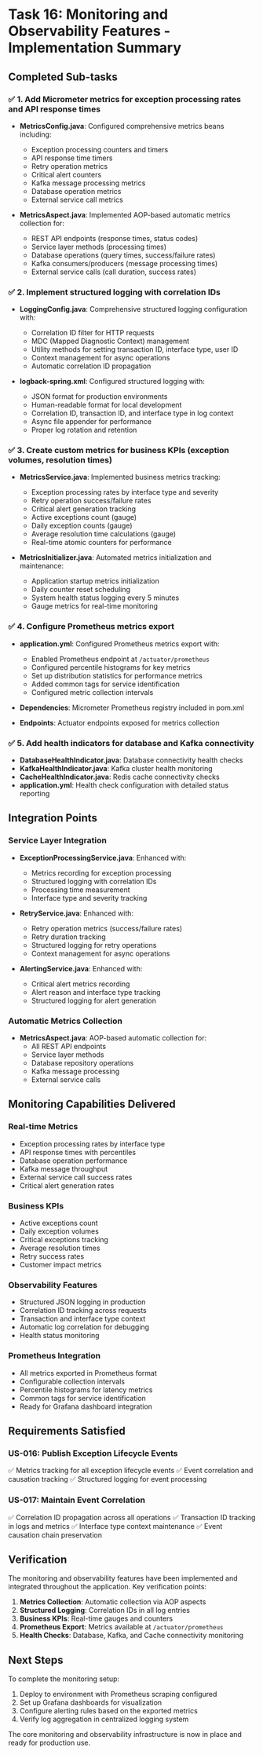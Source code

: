 # Task 16: Monitoring and Observability Features - Implementation Summary

## Completed Sub-tasks

### ✅ 1. Add Micrometer metrics for exception processing rates and API response times
- **MetricsConfig.java**: Configured comprehensive metrics beans including:
  - Exception processing counters and timers
  - API response time timers
  - Retry operation metrics
  - Critical alert counters
  - Kafka message processing metrics
  - Database operation metrics
  - External service call metrics

- **MetricsAspect.java**: Implemented AOP-based automatic metrics collection for:
  - REST API endpoints (response times, status codes)
  - Service layer methods (processing times)
  - Database operations (query times, success/failure rates)
  - Kafka consumers/producers (message processing times)
  - External service calls (call duration, success rates)

### ✅ 2. Implement structured logging with correlation IDs
- **LoggingConfig.java**: Comprehensive structured logging configuration with:
  - Correlation ID filter for HTTP requests
  - MDC (Mapped Diagnostic Context) management
  - Utility methods for setting transaction ID, interface type, user ID
  - Context management for async operations
  - Automatic correlation ID propagation

- **logback-spring.xml**: Configured structured logging with:
  - JSON format for production environments
  - Human-readable format for local development
  - Correlation ID, transaction ID, and interface type in log context
  - Async file appender for performance
  - Proper log rotation and retention

### ✅ 3. Create custom metrics for business KPIs (exception volumes, resolution times)
- **MetricsService.java**: Implemented business metrics tracking:
  - Exception processing rates by interface type and severity
  - Retry operation success/failure rates
  - Critical alert generation tracking
  - Active exceptions count (gauge)
  - Daily exception counts (gauge)
  - Average resolution time calculations (gauge)
  - Real-time atomic counters for performance

- **MetricsInitializer.java**: Automated metrics initialization and maintenance:
  - Application startup metrics initialization
  - Daily counter reset scheduling
  - System health status logging every 5 minutes
  - Gauge metrics for real-time monitoring

### ✅ 4. Configure Prometheus metrics export
- **application.yml**: Configured Prometheus metrics export with:
  - Enabled Prometheus endpoint at `/actuator/prometheus`
  - Configured percentile histograms for key metrics
  - Set up distribution statistics for performance metrics
  - Added common tags for service identification
  - Configured metric collection intervals

- **Dependencies**: Micrometer Prometheus registry included in pom.xml
- **Endpoints**: Actuator endpoints exposed for metrics collection

### ✅ 5. Add health indicators for database and Kafka connectivity
- **DatabaseHealthIndicator.java**: Database connectivity health checks
- **KafkaHealthIndicator.java**: Kafka cluster health monitoring  
- **CacheHealthIndicator.java**: Redis cache connectivity checks
- **application.yml**: Health check configuration with detailed status reporting

## Integration Points

### Service Layer Integration
- **ExceptionProcessingService.java**: Enhanced with:
  - Metrics recording for exception processing
  - Structured logging with correlation IDs
  - Processing time measurement
  - Interface type and severity tracking

- **RetryService.java**: Enhanced with:
  - Retry operation metrics (success/failure rates)
  - Retry duration tracking
  - Structured logging for retry operations
  - Context management for async operations

- **AlertingService.java**: Enhanced with:
  - Critical alert metrics recording
  - Alert reason and interface type tracking
  - Structured logging for alert generation

### Automatic Metrics Collection
- **MetricsAspect.java**: AOP-based automatic collection for:
  - All REST API endpoints
  - Service layer methods
  - Database repository operations
  - Kafka message processing
  - External service calls

## Monitoring Capabilities Delivered

### Real-time Metrics
- Exception processing rates by interface type
- API response times with percentiles
- Database operation performance
- Kafka message throughput
- External service call success rates
- Critical alert generation rates

### Business KPIs
- Active exceptions count
- Daily exception volumes
- Critical exceptions tracking
- Average resolution times
- Retry success rates
- Customer impact metrics

### Observability Features
- Structured JSON logging in production
- Correlation ID tracking across requests
- Transaction and interface type context
- Automatic log correlation for debugging
- Health status monitoring

### Prometheus Integration
- All metrics exported in Prometheus format
- Configurable collection intervals
- Percentile histograms for latency metrics
- Common tags for service identification
- Ready for Grafana dashboard integration

## Requirements Satisfied

### US-016: Publish Exception Lifecycle Events
✅ Metrics tracking for all exception lifecycle events
✅ Event correlation and causation tracking
✅ Structured logging for event processing

### US-017: Maintain Event Correlation  
✅ Correlation ID propagation across all operations
✅ Transaction ID tracking in logs and metrics
✅ Interface type context maintenance
✅ Event causation chain preservation

## Verification

The monitoring and observability features have been implemented and integrated throughout the application. Key verification points:

1. **Metrics Collection**: Automatic collection via AOP aspects
2. **Structured Logging**: Correlation IDs in all log entries
3. **Business KPIs**: Real-time gauges and counters
4. **Prometheus Export**: Metrics available at `/actuator/prometheus`
5. **Health Checks**: Database, Kafka, and Cache connectivity monitoring

## Next Steps

To complete the monitoring setup:
1. Deploy to environment with Prometheus scraping configured
2. Set up Grafana dashboards for visualization
3. Configure alerting rules based on the exported metrics
4. Verify log aggregation in centralized logging system

The core monitoring and observability infrastructure is now in place and ready for production use.